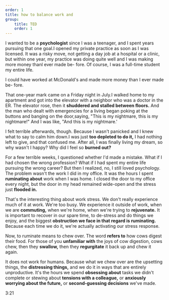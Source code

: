 ```yaml
---
order: 1
title: how to balance work and 
group:
    title: TED
    order: 1
---
```


I wanted to be a **psychologist** since I was a teenager, and I spent years pursuing
that one goal.I opened my private practice as soon as I was licensed. It was a
risky move, not getting a day job at a hospital or a clinic, but within one year, my
practice was doing quite well and I was making more money thanl ever made be-
fore. Of course, I was a full-time student my entire life.

I could have worked at McDonald's and made more money than I ever made be-
fore.

That one-year mark came on a Friday night in July.I walked home to my apartment and got into the elevator with a neighbor who was a doctor in the ER. The elevator rose, then it **shuddered and stalled between floors.** And the man who dealt with emergencies for a living began poking at the buttons and banging on the door,saying, "This is my nightmare, this is my nightmare!" And I was like, "And this is my nightmare.'

I felt terrible afterwards, though. Because I wasn't panicked and I knew what to say to calm him down.I was just **too depleted to do it,** I had nothing left to give, and that confused me. After all, I was finally living my dream, so why wasn't I happy? Why did I feel so **burned out?**

For a few terrible weeks, I questioned whether I'd made a mistake. What if I had
chosen the wrong profession? What if I had spent my entire life pursuing the
wrong career? But then I realized, no, I still loved psychology. The problem wasn't the work I did in my office. It was the hours I spent **ruminating about** work when I was home. I closed the door to my office every night, but the door in my head remained wide-open and the stress just **flooded in.**

That's the interesting thing about work stress. We don't really experience much of it at work. We're too busy. We experience it outside of work, when we are **commuting,** when we're home, when we're trying to **rejuvenate.** It is important to recover in our spare time, to de-stress and do things we enjoy, and the biggest **obstruction we face in that regard is ruminating.** Because each time we do it, we're actually activating our stress response.

Now, to ruminate means to chew over. The word **refers to** how cows digest their
food. For those of you **unfamiliar with** the joys of cow digestion, cows chew, then they **swallow,** then they **regurgitate** it back up and chew it again.

It does not work for humans. Because what we chew over are the upsetting things, the **distressing things,** and we do it in ways that are entirely unproductive. lt's the hours we spend **obsessing about** tasks we didn't complete or stewing about **tensions with a colleague,** or **anxiously worrying about the future,** or **second-guessing decisions** we've made.

3:21